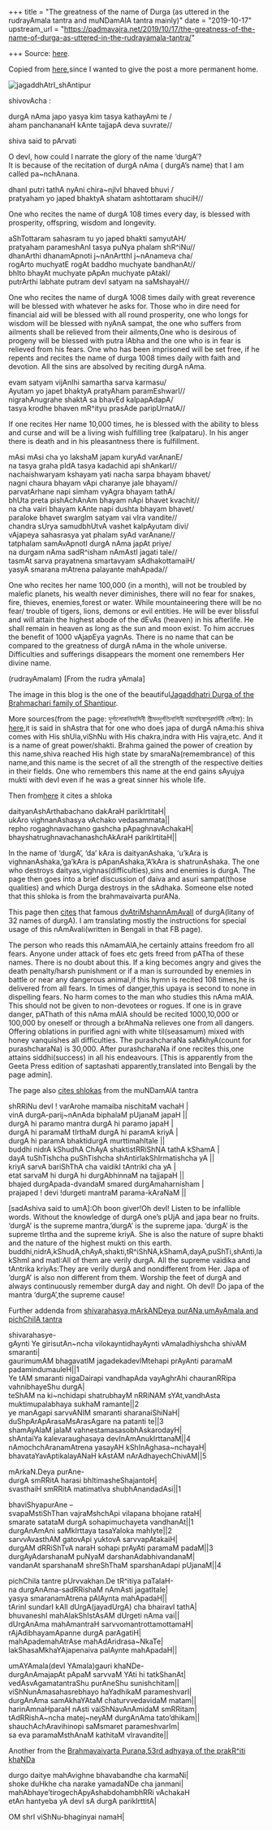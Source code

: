 +++
title = "The greatness of the name of Durga (as uttered in the rudrayAmala tantra and muNDamAlA tantra mainly)"
date = "2019-10-17"
upstream_url = "https://padmavajra.net/2019/10/17/the-greatness-of-the-name-of-durga-as-uttered-in-the-rudrayamala-tantra/"

+++
Source: [here](https://padmavajra.net/2019/10/17/the-greatness-of-the-name-of-durga-as-uttered-in-the-rudrayamala-tantra/).

Copied from
[here](https://www.facebook.com/photo.php?fbid=899545760415909&set=a.115697252134101&type=3&theater),since
I wanted to give the post a more permanent home.



![jagaddhAtrI_shAntipur](https://padmavajrablog.files.wordpress.com/2019/10/jagaddhatri_shantipur.jpg?w=739)

shivovAcha :

durgA nAma japo yasya kim tasya kathayAmi te /  
aham panchananaH kAnte tajjapA deva suvrate//

shiva said to pArvati

O devI, how could I narrate the glory of the name ‘durgA’?  
It is because of the recitation of durgA nAma ( durgA’s name) that I am
called pa\~nchAnana.

dhanI putri tathA nyAni chira\~njIvI bhaved bhuvi /  
pratyaham yo japed bhaktyA shatam ashtottaram shuciH//

One who recites the name of durgA 108 times every day, is blessed with
prosperity, offspring, wisdom and longevity.

aShTottaram sahasram tu yo japed bhakti samyutAH/  
pratyaham parameshAnI tasya puNya phalam shR^iNu//  
dhanArthi dhanamApnoti j\~nAnArtthI j\~nAnameva cha/  
rogArto muchyatE rogAt baddho muchyate bandhanAt//  
bhIto bhayAt muchyate pApAn muchyate pAtakI/  
putrArthi labhate putram devI satyam na saMshayaH//

One who recites the name of durgA 1008 times daily with great reverence
will be blessed with whatever he asks for. Those who in dire need for
financial aid will be blessed with all round prosperity, one who longs
for wisdom will be blessed with nyAnA sampat, the one who suffers from
ailments shall be relieved from their ailments,One who is desirous of
progeny will be blessed with putra lAbha and the one who is in fear is
relieved from his fears. One who has been imprisoned will be set free,
if he repents and recites the name of durga 1008 times daily with faith
and devotion. All the sins are absolved by reciting durgA nAma.

evam satyam vijAnIhi samartha sarva karmasu/  
Ayutam yo japet bhaktyA pratyAham paramEshwarI//  
nigrahAnugrahe shaktA sa bhavEd kalpapAdapA/  
tasya krodhe bhaven mR^ityu prasAde paripUrnatA//

If one recites Her name 10,000 times, he is blessed with the ability to
bless and curse and will be a living wish fulfilling tree (kalpataru).
In his anger there is death and in his pleasantness there is
fulfillment.

mAsi mAsi cha yo lakshaM japam kuryAd varAnanE/  
na tasya graha pIdA tasya kadachid api shAnkarI//  
nachaishwaryam kshayam yati nacha sarpa bhayam bhavet/  
nagni chaura bhayam vApi charanye jale bhayam//  
parvatArhane napi simham vyAgra bhayam tathA/  
bhUta preta pishAchAnAm bhayam nApi bhavet kvachit//  
na cha vairi bhayam kAnte napi dushta bhayam bhavet/  
paraloke bhavet swargIm satyam vai vIra vandite//  
chandra sUrya samudbhUtvA vashet kalpAyutam divi/  
vAjapeya sahasrasya yat phalam syAd varAnane//  
tatphalam samAvApnotI durgA nAma japAt priye/  
na durgam nAma sadR^isham nAmAstI jagati tale//  
tasmAt sarva prayatnena smartavyam sAdhakottamaiH/  
yasyA smarana mAtrena palayante mahApada//

One who recites her name 100,000 (in a month), will not be troubled by
malefic planets, his wealth never diminishes, there will no fear for
snakes, fire, thieves, enemies,forest or water. While mountaineering
there will be no fear/ trouble of tigers, lions, demons or evil
entities. He will be ever blissful and will attain the highest abode of
the dEvAs (heaven) in his afterlife. He shall remain in heaven as long
as the sun and moon exist. To him accrues the benefit of 1000 vAjapEya
yagnAs. There is no name that can be compared to the greatness of durgA
nAma in the whole universe. Difficulties and sufferings disappears the
moment one remembers Her divine name.

(rudrayAmalam) \[From the rudra yAmala\]

The image in this blog is the one of the beautiful[Jagaddhatri Durga of
the Brahmachari family of
Shantipur](http://www.pothik.co.in/jagaddhatri-puja-brahmachari-family-homstead-santipur/).

More sources(from the page: দুর্গালোকনিবাসিনী শ্রীমদদুর্গতিনাশিনী
মহামহিষাসুরমর্দিনী দেবীমা): In
[here](https://www.facebook.com/1676123549332983/photos/a.1676127312665940/2227207907557875/?type=3&theater),it
is said in shAstra that for one who does japa of durgA nAma:his shiva
comes with His shUla,viShNu with His chakra,indra with His vajra,etc.
And it is a name of great power/shakti. Brahma gained the power of
creation by this name,shiva reached His high state by
smaraNa(remembrance) of this name,and this name is the secret of all the
strength of the respective deities in their fields. One who remembers
this name at the end gains sAyujya mukti with devI even if he was a
great sinner his whole life.

Then
from[here](https://www.facebook.com/permalink.php?story_fbid=2197923287153004&id=1676123549332983&__tn__=H-R)
it cites a shloka

daityanAshArthabachano dakAraH parikIrtitaH\|  
ukAro vighnanAshasya vAchako vedasammata\|\|  
repho rogaghnavachano gashcha pApaghnavAchakaH\|  
bhayshatrughnavachanashchAkAraH parikIrtitaH\|\|

In the name of ‘durgA’, ‘da’ kAra is daityanAshaka, ‘u’kAra is
vighnanAshaka,’ga’kAra is pApanAshaka,’A’kAra is shatrunAshaka. The one
who destroys daityas,vighnas(difficulties),sins and enemies is durgA.
The page then goes into a brief discussion of daiva and asuri
sampat(those qualities) and which Durga destroys in the sAdhaka. Someone
else noted that this shloka is from the brahmavaivarta purANa.

This page then
[cites](https://www.facebook.com/1676123549332983/photos/a.1676127312665940/2363534600591871/?type=3&theater)
that famous
[dvAtriMshannAmAvalI](https://sanskritdocuments.org/doc_devii/durgaa32.html?lang=sa)
of durgA(litany of 32 names of durgA). I am translating mostly the
instructions for special usage of this nAmAvali(written in Bengali in
that FB page).

The person who reads this nAmamAlA,he certainly attains freedom fro all
fears. Anyone under attack of foes etc gets freed from pATha of these
names. There is no doubt about this. If a king becomes angry and gives
the death penalty/harsh punishment or if a man is surrounded by enemies
in battle or near any dangerous animal,if this hymn is recited 108
times,he is delivered from all fears. In times of danger,this upaya is
second to none in dispelling fears. No harm comes to the man who
studies this nAma mAlA. This should not be given to non-devotees or
rogues. If one is in grave danger, pAThath of this nAma mAlA should be
recited 1000,10,000 or 100,000 by oneself or through a brAhmaNa relieves
one from all dangers. Offering oblations in purified agni with white
til(seasamum) mixed with honey vanquishes all difficulties. The
purashcharaNa saMkhyA(count for purashcharaNa) is 30,000. After
purashcharaNa if one recites this,one attains siddhi(success) in all his
endeavours. \[This is apparently from the Geeta Press edition of
saptashati apparently,translated into Bengali by the page admin\].

The page also [cites
shlokas](https://www.facebook.com/1676123549332983/photos/a.1676127312665940/2274465396165459/?type=3&theater)
from the muNDamAlA tantra

shRRiNu devI ! varArohe mamaiba nischitaM vachaH \|  
vinA durgA-parij\~nAnAda biphalaM pUjanaM japaH \|\|  
durgA hi paramo mantra durgA hi paramo japaH \|  
durgA hi paramaM tIrthaM durgA hi paramA kriyA \|  
durgA hi paramA bhaktidurgA murttimahItale \|\|  
buddhi nidrA kShudhA ChAyA shaktistRRiShNA tathA kShamA \|  
dayA tuShTishcha puShTishcha shAntirlakShIrmatishcha yA \|\|  
kriyA sarvA bariShThA cha vaidikI tAntrikI cha yA \|  
etat sarvaM hi durgA hi durgAbhinnaM na tajjapaH \|\|  
bhajed durgApada-dvandaM smared durgAmaharnisham \|  
prajaped ! devi !durgeti mantraM parama-kAraNaM \|\|

\[sadAshiva said to umA\]:Oh boon giver!Oh devI! Listen to be infallible
words. Without the knowledge of durgA one’s pUjA and japa bear no
fruits. ‘durgA’ is the supreme mantra,’durgA’ is the supreme japa.
‘durgA’ is the supreme tIrtha and the supreme kriyA. She is also the
nature of supre bhakti and the nature of the highest mukti on this
earth.
buddhi,nidrA,kShudA,chAyA,shakti,tR^iShNA,kShamA,dayA,puShTi,shAnti,lakShmI
and matI:All of them are verily durgA. All the supreme vaidika and
tAntrika kriyAs:They are verily durgA and nondifferent from Her. Japa of
‘durgA’ is also non different from them. Worship the feet of durgA and
always continuously remember durgA day and night. Oh devI! Do japa of
the mantra ‘durgA’,the supreme cause!

Further addenda from [shivarahasya,mArkANDeya purANa,umAyAmala and
pichChilA
tantra](https://www.facebook.com/groups/439480616449663/permalink/824212464643141/)

shivarahasye-  
gAynti Ye girisutAn\~ncha vilokayntidha‍yAynti vAmaladhiyshcha shivAM
smaranti\|  
gaurimumAM bhagavatIM jagadekadevIMtehapi prAyAnti paramaM
padamindumauleH\|\|1  
Ye tAM smaranti nigaDairapi vandhapAda va‍yAghrAhi chauranRRipa
vahnibhayeShu durgA\|  
teShAM na ki\~nchidapi shatrubhayM nRRiNAM sYAt,vandhAsta
muktimupalabha‍ya sukhaM ramante\|\|2  
ye manAgapi sarvvANIM smaranti sharanaiShiNaH\|  
duShpArApArasaMsArasAgare na patanti te\|\|3  
shamAyAlaM jalaM vahnestamasasobhAskarodayH\|  
shAntaiYa kalevaraughasa‍ya devInAmAnukIrttanaM\|\|4  
nAmochchAranamAtrena yasa‍yAH kShInAghasa\~nchayaH\|  
bhavata‍YavAptikala‍yANaH kAstAM nArAdhayechChivAM\|\|5

mArkaN.Deya purAne-  
durgA smRRitA harasi bhItimasheShajantoH\|  
svasthaiH smRRitA matimatIva shubhAnandadAsi\|\|1

bhaviShyapurAne –  
svapaMstiShThan vajraMshchApi vilapana bhojane rataH\|  
smarate satataM durgA sohapimucha‍yeta vandhanAt\|\|1  
durgAnAmAni saMkIrtta‍ya tasa‍Yaloka mahIyte\|\|2  
sarvvAvasthAM gatovApi yuktovA sarvvapAtakaiH\|  
durgAM dRRiShTvA naraH sohapi prAyAti paramaM padaM\|\|3  
durgAyAdarshanaM puNyaM darshanAdabhivandanaM\|  
vandanAt sparshanaM shreShThaM sparshanAdapi pUjanaM\|\|4

pichChila tantre pUrvvakhan.De tR^itiya paTalaH-  
na durgAnAma-sadRRishaM nAmAsti jagatItale\|  
yasya smaranamAtrena pAlAynta mahApadaH\|\|  
tArinI sundarI kAlI dUrgA(jayadUrgA) cha bhairavI tathA\|  
bhuvaneshI mahAlakShIstAsAM dUrgeti nAma vai\|\|  
dUrgAnAma mahAmantraH sarvvomantrottamottamaH\|  
rAjAdibhayamApanne durgA parAgatiH\|  
mahApademahAtrAse mahAdAridrasa\~NkaTe\|  
lakShasaMkha‍YAjapenaiva palAynte mahApadaH\|\|

umAYAmala(devI YAmala)gauri khaNDe-  
durgAnAmajapAt pApaM sarvvaM YAti hi tatkShanAt\|  
vedAsvAgamatantraShu purAneShu sunishchitam\|\|  
viShNunAmasahasrebha‍yo ha‍YadhikaM parameshvarI\|  
durgAnAma samAkha‍YAtaM chaturvvedavidaM matam\|\|  
harinAmnaHparaH nAsti vaiShNavAnAmidaM smRRitam\|  
tAdRRishA\~ncha matej\~neyAM durgAnAma tato’dhikam\|\|  
shauchAchAravihinopi saMsmaret parameshvarIm\|  
sa eva paramaMsthAnaM kathitaM vIravandite\|\|

Another from the [Brahmavaivarta Purana,53rd adhyaya of the prakR^iti
khaNDa](https://www.facebook.com/1676123549332983/photos/a.1676127312665940/2599754636969865/)

durgo daitye mahAvighne bhavabandhe cha karmaNi\|  
shoke duHkhe cha narake yamadaNDe cha janmani\|  
mahAbhaye’tirogechApyAshabdohambhRRi vAchakaH  
etAn hantyeba yA devI sA durgA parikIrttitA\|

OM shrI viShNu-bhaginyai namaH\|
